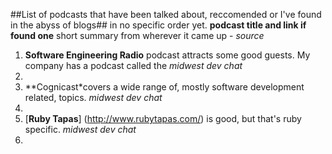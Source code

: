 ##List of podcasts that have been talked about, reccomended or I've found in the abyss of blogs##
in no specific order yet. **podcast title and link if found one** short summary from wherever it came up - _source_

1. **Software Engineering Radio** podcast attracts some good guests. My company has a podcast called the _midwest dev chat_
2. 
2. **Cognicast*covers a wide range of, mostly software development related, topics.  _midwest dev chat_
3. 
3. [**Ruby Tapas**] (http://www.rubytapas.com/)  is good, but that's ruby specific.   _midwest dev chat_
4. 
